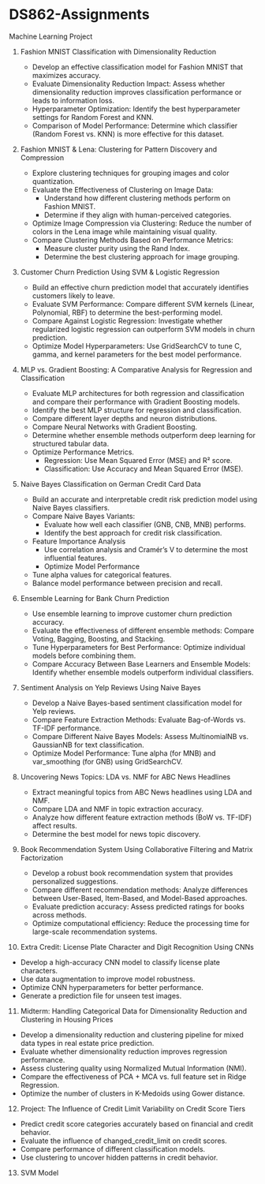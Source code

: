 # DS862-Assignments
Machine Learning Project

1. Fashion MNIST Classification with Dimensionality Reduction </br>
   - Develop an effective classification model for Fashion MNIST that maximizes accuracy.
   - Evaluate Dimensionality Reduction Impact: Assess whether dimensionality reduction improves classification performance or leads to information loss.
   - Hyperparameter Optimization: Identify the best hyperparameter settings for Random Forest and KNN.
   - Comparison of Model Performance: Determine which classifier (Random Forest vs. KNN) is more effective for this dataset.
     
2. Fashion MNIST & Lena: Clustering for Pattern Discovery and Compression
   - Explore clustering techniques for grouping images and color quantization.
   - Evaluate the Effectiveness of Clustering on Image Data:
      - Understand how different clustering methods perform on Fashion MNIST.
      - Determine if they align with human-perceived categories.
   - Optimize Image Compression via Clustering: Reduce the number of colors in the Lena image while maintaining visual quality.
   - Compare Clustering Methods Based on Performance Metrics:
      - Measure cluster purity using the Rand Index.
      - Determine the best clustering approach for image grouping.
        
3. Customer Churn Prediction Using SVM & Logistic Regression
   - Build an effective churn prediction model that accurately identifies customers likely to leave.
   - Evaluate SVM Performance: Compare different SVM kernels (Linear, Polynomial, RBF) to determine the best-performing model.
   - Compare Against Logistic Regression: Investigate whether regularized logistic regression can outperform SVM models in churn prediction.
   - Optimize Model Hyperparameters: Use GridSearchCV to tune C, gamma, and kernel parameters for the best model performance.
     
4. MLP vs. Gradient Boosting: A Comparative Analysis for Regression and Classification
   - Evaluate MLP architectures for both regression and classification and compare their performance with Gradient Boosting models.
   - Identify the best MLP structure for regression and classification.
   - Compare different layer depths and neuron distributions.
   - Compare Neural Networks with Gradient Boosting.
   - Determine whether ensemble methods outperform deep learning for structured tabular data.
   - Optimize Performance Metrics.
      - Regression: Use Mean Squared Error (MSE) and R² score.
      - Classification: Use Accuracy and Mean Squared Error (MSE).

5. Naive Bayes Classification on German Credit Card Data
   - Build an accurate and interpretable credit risk prediction model using Naive Bayes classifiers.
   - Compare Naive Bayes Variants:
        - Evaluate how well each classifier (GNB, CNB, MNB) performs.
        - Identify the best approach for credit risk classification.
   - Feature Importance Analysis
      - Use correlation analysis and Cramér’s V to determine the most influential features.
      - Optimize Model Performance
   - Tune alpha values for categorical features.
   - Balance model performance between precision and recall.
     
6. Ensemble Learning for Bank Churn Prediction
   - Use ensemble learning to improve customer churn prediction accuracy.
   - Evaluate the effectiveness of different ensemble methods: Compare Voting, Bagging, Boosting, and Stacking.
   - Tune Hyperparameters for Best Performance: Optimize individual models before combining them.
   - Compare Accuracy Between Base Learners and Ensemble Models: Identify whether ensemble models outperform individual classifiers.

7. Sentiment Analysis on Yelp Reviews Using Naive Bayes
   - Develop a Naive Bayes-based sentiment classification model for Yelp reviews.
   - Compare Feature Extraction Methods: Evaluate Bag-of-Words vs. TF-IDF performance.
   - Compare Different Naive Bayes Models: Assess MultinomialNB vs. GaussianNB for text classification.
   - Optimize Model Performance: Tune alpha (for MNB) and var_smoothing (for GNB) using GridSearchCV.   


8. Uncovering News Topics: LDA vs. NMF for ABC News Headlines
   - Extract meaningful topics from ABC News headlines using LDA and NMF.
   - Compare LDA and NMF in topic extraction accuracy.
   - Analyze how different feature extraction methods (BoW vs. TF-IDF) affect results.
   - Determine the best model for news topic discovery.

9. Book Recommendation System Using Collaborative Filtering and Matrix Factorization
   - Develop a robust book recommendation system that provides personalized suggestions.
   - Compare different recommendation methods: Analyze differences between User-Based, Item-Based, and Model-Based approaches.
   - Evaluate prediction accuracy: Assess predicted ratings for books across methods.
   - Optimize computational efficiency: Reduce the processing time for large-scale recommendation systems.
     
10. Extra Credit: License Plate Character and Digit Recognition Using CNNs
   - Develop a high-accuracy CNN model to classify license plate characters.
   - Use data augmentation to improve model robustness.
   - Optimize CNN hyperparameters for better performance.
   - Generate a prediction file for unseen test images.

11. Midterm: Handling Categorical Data for Dimensionality Reduction and Clustering in Housing Prices
   - Develop a dimensionality reduction and clustering pipeline for mixed data types in real estate price prediction.
   - Evaluate whether dimensionality reduction improves regression performance.
   - Assess clustering quality using Normalized Mutual Information (NMI).
   - Compare the effectiveness of PCA + MCA vs. full feature set in Ridge Regression.
   - Optimize the number of clusters in K-Medoids using Gower distance.
     
12. Project: The Influence of Credit Limit Variability on Credit Score Tiers
   - Predict credit score categories accurately based on financial and credit behavior.
   - Evaluate the influence of changed_credit_limit on credit scores.
   - Compare performance of different classification models.
   - Use clustering to uncover hidden patterns in credit behavior.
13. SVM Model
